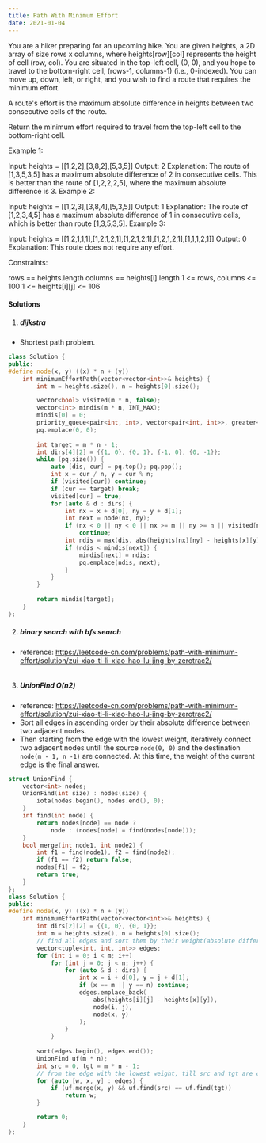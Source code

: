 ```yaml
---
title: Path With Minimum Effort
date: 2021-01-04
---
```

You are a hiker preparing for an upcoming hike. You are given heights, a 2D array of size rows x columns, where heights[row][col] represents the height of cell (row, col). You are situated in the top-left cell, (0, 0), and you hope to travel to the bottom-right cell, (rows-1, columns-1) (i.e., 0-indexed). You can move up, down, left, or right, and you wish to find a route that requires the minimum effort.

A route's effort is the maximum absolute difference in heights between two consecutive cells of the route.

Return the minimum effort required to travel from the top-left cell to the bottom-right cell.

 

Example 1:



Input: heights = [[1,2,2],[3,8,2],[5,3,5]]
Output: 2
Explanation: The route of [1,3,5,3,5] has a maximum absolute difference of 2 in consecutive cells.
This is better than the route of [1,2,2,2,5], where the maximum absolute difference is 3.
Example 2:



Input: heights = [[1,2,3],[3,8,4],[5,3,5]]
Output: 1
Explanation: The route of [1,2,3,4,5] has a maximum absolute difference of 1 in consecutive cells, which is better than route [1,3,5,3,5].
Example 3:


Input: heights = [[1,2,1,1,1],[1,2,1,2,1],[1,2,1,2,1],[1,2,1,2,1],[1,1,1,2,1]]
Output: 0
Explanation: This route does not require any effort.
 

Constraints:

rows == heights.length
columns == heights[i].length
1 <= rows, columns <= 100
1 <= heights[i][j] <= 106


#### Solutions


1. ##### dijkstra

- Shortest path problem.

```cpp
class Solution {
public:
#define node(x, y) ((x) * n + (y))
    int minimumEffortPath(vector<vector<int>>& heights) {
        int m = heights.size(), n = heights[0].size();

        vector<bool> visited(m * n, false);
        vector<int> mindis(m * n, INT_MAX);
        mindis[0] = 0;
        priority_queue<pair<int, int>, vector<pair<int, int>>, greater<>> pq;
        pq.emplace(0, 0);
        
        int target = m * n - 1;
        int dirs[4][2] = {{1, 0}, {0, 1}, {-1, 0}, {0, -1}};
        while (pq.size()) {
            auto [dis, cur] = pq.top(); pq.pop();
            int x = cur / n, y = cur % n;
            if (visited[cur]) continue;
            if (cur == target) break;
            visited[cur] = true;
            for (auto & d : dirs) {
                int nx = x + d[0], ny = y + d[1];
                int next = node(nx, ny);
                if (nx < 0 || ny < 0 || nx >= m || ny >= n || visited[next])
                    continue;
                int ndis = max(dis, abs(heights[nx][ny] - heights[x][y]));
                if (ndis < mindis[next]) {
                    mindis[next] = ndis;
                    pq.emplace(ndis, next);
                }
            }
        }
        
        return mindis[target];
    }
};
```

2. ##### binary search with bfs search

- reference: https://leetcode-cn.com/problems/path-with-minimum-effort/solution/zui-xiao-ti-li-xiao-hao-lu-jing-by-zerotrac2/

```cpp

```


3. ##### UnionFind O(n2)

- reference: https://leetcode-cn.com/problems/path-with-minimum-effort/solution/zui-xiao-ti-li-xiao-hao-lu-jing-by-zerotrac2/
- Sort all edges in ascending order by their absolute difference between two adjacent nodes.
- Then starting from the edge with the lowest weight, iteratively connect two adjacent nodes untill the source `node(0, 0)` and the destination `node(m - 1, n -1)` are connected. At this time, the weight of the current edge is the final answer.


```cpp
struct UnionFind {
    vector<int> nodes;
    UnionFind(int size) : nodes(size) {
        iota(nodes.begin(), nodes.end(), 0);
    }
    int find(int node) {
        return nodes[node] == node ? 
            node : (nodes[node] = find(nodes[node]));
    }
    bool merge(int node1, int node2) {
        int f1 = find(node1), f2 = find(node2);
        if (f1 == f2) return false;
        nodes[f1] = f2;
        return true;
    }
};
class Solution {
public:
#define node(x, y) ((x) * n + (y))
    int minimumEffortPath(vector<vector<int>>& heights) {
        int dirs[2][2] = {{1, 0}, {0, 1}};
        int m = heights.size(), n = heights[0].size();
        // find all edges and sort them by their weight(absolute difference between adjacent nodes)
        vector<tuple<int, int, int>> edges;
        for (int i = 0; i < m; i++)
            for (int j = 0; j < n; j++) {
                for (auto & d : dirs) {
                    int x = i + d[0], y = j + d[1];
                    if (x == m || y == n) continue;
                    edges.emplace_back(
                        abs(heights[i][j] - heights[x][y]), 
                        node(i, j), 
                        node(x, y)
                    );
                }
            }
        
        sort(edges.begin(), edges.end());
        UnionFind uf(m * n);
        int src = 0, tgt = m * n - 1;
        // from the edge with the lowest weight, till src and tgt are connected.
        for (auto [w, x, y] : edges) {
            if (uf.merge(x, y) && uf.find(src) == uf.find(tgt))
                return w;
        }

        return 0;
    }
};
```
